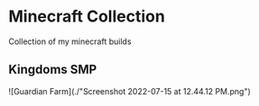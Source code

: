 # Minecraft Collection

Collection of my minecraft builds

## Kingdoms SMP

![Guardian Farm](./"Screenshot 2022-07-15 at 12.44.12 PM.png")
